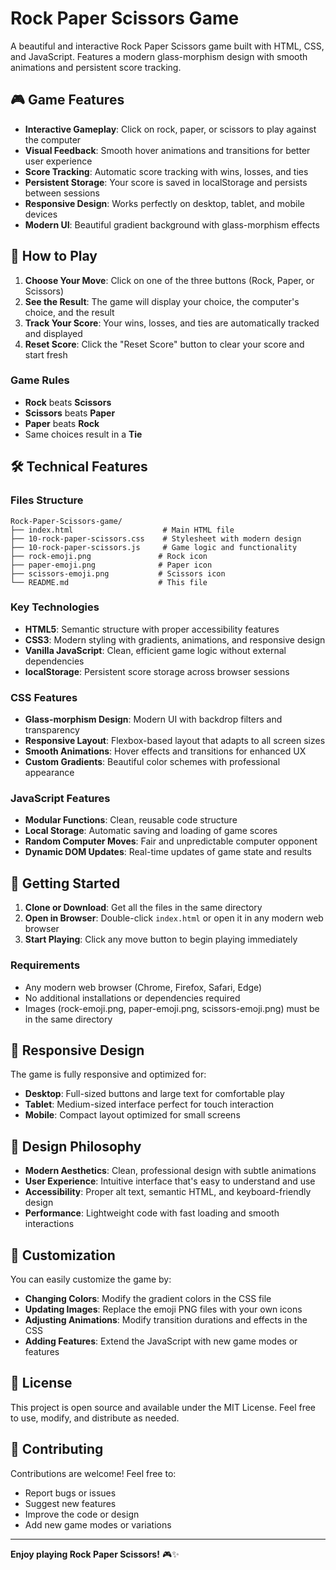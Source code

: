 # Rock Paper Scissors Game

A beautiful and interactive Rock Paper Scissors game built with HTML, CSS, and JavaScript. Features a modern glass-morphism design with smooth animations and persistent score tracking.

## 🎮 Game Features

- **Interactive Gameplay**: Click on rock, paper, or scissors to play against the computer
- **Visual Feedback**: Smooth hover animations and transitions for better user experience
- **Score Tracking**: Automatic score tracking with wins, losses, and ties
- **Persistent Storage**: Your score is saved in localStorage and persists between sessions
- **Responsive Design**: Works perfectly on desktop, tablet, and mobile devices
- **Modern UI**: Beautiful gradient background with glass-morphism effects

## 🎯 How to Play

1. **Choose Your Move**: Click on one of the three buttons (Rock, Paper, or Scissors)
2. **See the Result**: The game will display your choice, the computer's choice, and the result
3. **Track Your Score**: Your wins, losses, and ties are automatically tracked and displayed
4. **Reset Score**: Click the "Reset Score" button to clear your score and start fresh

### Game Rules
- **Rock** beats **Scissors**
- **Scissors** beats **Paper**
- **Paper** beats **Rock**
- Same choices result in a **Tie**

## 🛠 Technical Features

### Files Structure
```
Rock-Paper-Scissors-game/
├── index.html                    # Main HTML file
├── 10-rock-paper-scissors.css    # Stylesheet with modern design
├── 10-rock-paper-scissors.js     # Game logic and functionality
├── rock-emoji.png               # Rock icon
├── paper-emoji.png              # Paper icon
├── scissors-emoji.png           # Scissors icon
└── README.md                    # This file
```

### Key Technologies
- **HTML5**: Semantic structure with proper accessibility features
- **CSS3**: Modern styling with gradients, animations, and responsive design
- **Vanilla JavaScript**: Clean, efficient game logic without external dependencies
- **localStorage**: Persistent score storage across browser sessions

### CSS Features
- **Glass-morphism Design**: Modern UI with backdrop filters and transparency
- **Responsive Layout**: Flexbox-based layout that adapts to all screen sizes
- **Smooth Animations**: Hover effects and transitions for enhanced UX
- **Custom Gradients**: Beautiful color schemes with professional appearance

### JavaScript Features
- **Modular Functions**: Clean, reusable code structure
- **Local Storage**: Automatic saving and loading of game scores
- **Random Computer Moves**: Fair and unpredictable computer opponent
- **Dynamic DOM Updates**: Real-time updates of game state and results

## 🚀 Getting Started

1. **Clone or Download**: Get all the files in the same directory
2. **Open in Browser**: Double-click `index.html` or open it in any modern web browser
3. **Start Playing**: Click any move button to begin playing immediately

### Requirements
- Any modern web browser (Chrome, Firefox, Safari, Edge)
- No additional installations or dependencies required
- Images (rock-emoji.png, paper-emoji.png, scissors-emoji.png) must be in the same directory

## 📱 Responsive Design

The game is fully responsive and optimized for:
- **Desktop**: Full-sized buttons and large text for comfortable play
- **Tablet**: Medium-sized interface perfect for touch interaction
- **Mobile**: Compact layout optimized for small screens

## 🎨 Design Philosophy

- **Modern Aesthetics**: Clean, professional design with subtle animations
- **User Experience**: Intuitive interface that's easy to understand and use
- **Accessibility**: Proper alt text, semantic HTML, and keyboard-friendly design
- **Performance**: Lightweight code with fast loading and smooth interactions

## 🔧 Customization

You can easily customize the game by:
- **Changing Colors**: Modify the gradient colors in the CSS file
- **Updating Images**: Replace the emoji PNG files with your own icons
- **Adjusting Animations**: Modify transition durations and effects in the CSS
- **Adding Features**: Extend the JavaScript with new game modes or features

## 📄 License

This project is open source and available under the MIT License. Feel free to use, modify, and distribute as needed.

## 🤝 Contributing

Contributions are welcome! Feel free to:
- Report bugs or issues
- Suggest new features
- Improve the code or design
- Add new game modes or variations

---

**Enjoy playing Rock Paper Scissors!** 🎮✨

